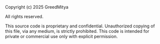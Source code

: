 Copyright (c) 2025 GreedMitya

All rights reserved.

This source code is proprietary and confidential.
Unauthorized copying of this file, via any medium, is strictly prohibited.
This code is intended for private or commercial use only with explicit permission.
